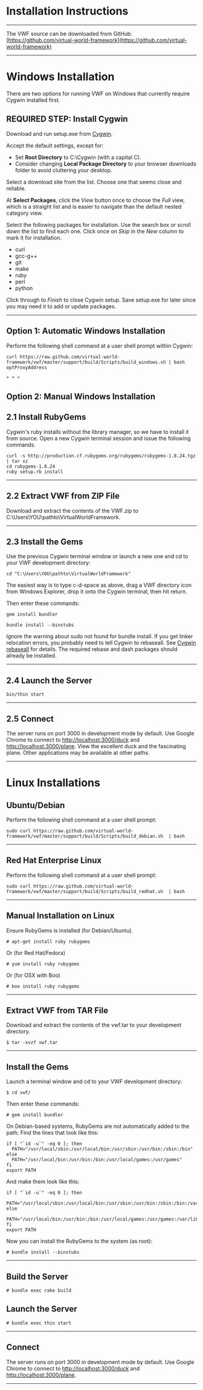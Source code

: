 Installation Instructions
==========================
--------------------------

The VWF source can be downloaded from GitHub: [https://github.com/virtual-world-framework](https://github.com/virtual-world-framework)

--------------------------


Windows Installation
==============
There are two options for running VWF on Windows that currently require Cygwin installed first.  

REQUIRED STEP: Install Cygwin
--------------

Download and run setup.exe from [Cygwin](http://www.cygwin.com/install.html).

Accept the default settings, except for:

*   Set **Root Directory** to C:\Cygwin (with a capital C).
*	Consider changing **Local Package Directory** to your browser downloads folder to avoid cluttering your desktop.

Select a download site from the list. Choose one that seems close and reliable.

At **Select Packages**, click the *View* button once to choose the *Full* view, which is a straight list and is easier to navigate than the default nested category view.

Select the following packages for installation. Use the search box or scroll down the list to find each one. Click once on *Skip* in the *New* column to mark it for installation.

*   curl
*   gcc-g++
* 	git
*   make
*   ruby
*   perl
*   python

Click through to *Finish* to close Cygwin setup. Save setup.exe for later since you may need it to add or update packages.

* * *
	
Option 1: Automatic Windows Installation
--------------
Perform the following shell command at a user shell prompt within Cygwin:

	curl https://raw.github.com/virtual-world-framework/vwf/master/support/build/Scripts/build_windows.sh | bash optProxyAddress

	* * *

Option 2: Manual Windows Installation
----------------

2.1 Install RubyGems
-------------------------
Cygwin's ruby installs without the library manager, so we have to install it from source. Open a new Cygwin terminal session and issue the following commands.

	curl -s http://production.cf.rubygems.org/rubygems/rubygems-1.8.24.tgz | tar xz
	cd rubygems-1.8.24
	ruby setup.rb install 

* * *	

2.2 Extract VWF from ZIP File
-------------------------

Download and extract the contents of the VWF.zip to C:\Users\YOU\pathto\VirtualWorldFramework.

* * *

2.3 Install the Gems
----------------

Use the previous Cygwin terminal window or launch a new one and cd to your VWF development directory:

	cd "C:\Users\YOU\pathto\VirtualWorldFramework"
	
The easiest way is to type c-d-space as above, drag a VWF directory icon from Windows Explorer, drop it onto the Cygwin terminal, then hit return.

Then enter these commands:

	gem install bundler

	bundle install --binstubs
	
Ignore the warning about sudo not found for bundle install. If you get linker relocation errors, you probably need to tell Cygwin to rebaseall. See [Cygwin rebaseall](http://www.heikkitoivonen.net/blog/2008/11/26/cygwin-upgrades-and-rebaseall) for details. The required rebase and dash packages should already be installed.

* * *

2.4 Launch the Server
-----------------

	bin/thin start 

* * *

2.5 Connect
-------

The server runs on port 3000 in development mode by default. Use Google Chrome to connect to [http://localhost:3000/duck](http://localhost:3000/duck) and [http://localhost:3000/plane](http://localhost:3000/plane). View the excellent duck and the fascinating plane. Other applications may be available at other paths.

* * *

Linux Installations
=========

Ubuntu/Debian
-------
Perform the following shell command at a user shell prompt:

	sudo curl https://raw.github.com/virtual-world-framework/vwf/master/support/build/Scripts/build_debian.sh  | bash

* * *

Red Hat Enterprise Linux
-------
Perform the following shell command at a user shell prompt:

	sudo curl https://raw.github.com/virtual-world-framework/vwf/master/support/build/Scripts/build_redhat.sh  | bash

* * *



Manual Installation on Linux
-------
Ensure RubyGems is installed (for Debian/Ubuntu). 

	# apt-get install ruby rubygems

Or (for Red Hat/Fedora)

	# yum install ruby rubygems

Or (for OSX with Boo)

	# boo install ruby rubygems

* * *

Extract VWF from TAR File
-------------------------

Download and extract the contents of the vwf.tar to your development directory.

	$ tar -xvzf vwf.tar

* * *

Install the Gems
----------------

Launch a terminal window and cd to your VWF development directory:

	$ cd vwf/

Then enter these commands:

	# gem install bundler

On Debian-based systems, RubyGems are not automatically added to the path. Find the lines that look like this:

	if [ "`id -u`" -eq 0 ]; then
	  PATH="/usr/local/sbin:/usr/local/bin:/usr/sbin:/usr/bin:/sbin:/bin"
	else
	  PATH="/usr/local/bin:/usr/bin:/bin:/usr/local/games:/usr/games"
	fi
	export PATH

And make them look like this:

	if [ "`id -u`" -eq 0 ]; then
	  PATH="/usr/local/sbin:/usr/local/bin:/usr/sbin:/usr/bin:/sbin:/bin:/var/lib/gems/1.8/bin/"
	else
	  PATH="/usr/local/bin:/usr/bin:/bin:/usr/local/games:/usr/games:/var/lib/gems/1.8/bin/"
	fi
	export PATH

Now you can install the RubyGems to the system (as root):

	# bundle install --binstubs

* * *

Build the Server
-----------------

    # bundle exec rake build

Launch the Server
-----------------

	# bundle exec thin start

* * *

Connect
-------

The server runs on port 3000 in development mode by default. Use Google Chrome to connect to [http://localhost:3000/duck](http://localhost:3000/duck) and [http://localhost:3000/plane](http://localhost:3000/plane). 

* * *

